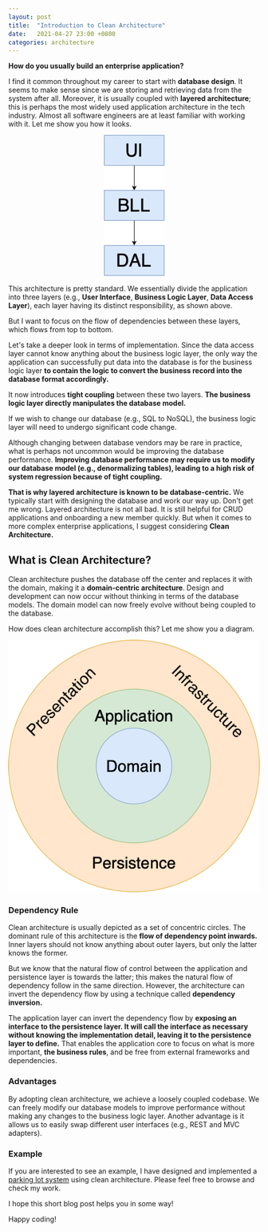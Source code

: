```yaml
---
layout: post
title:  "Introduction to Clean Architecture"
date:   2021-04-27 23:00 +0800
categories: architecture
---
```

**How do you usually build an enterprise application?**

I find it common throughout my career to start with **database design**. It seems to make sense since we are storing and retrieving data from the system after all. Moreover, it is usually coupled with **layered architecture**; this is perhaps the most widely used application architecture in the tech industry. Almost all software engineers are at least familiar with working with it. Let me show you how it looks.

<p align="center">
  <img src="/assets/diagrams/layered-architecture.png" alt="layered-architecture-image">
</p>

This architecture is pretty standard. We essentially divide the application into three layers (e.g., **User Interface**, **Business Logic Layer**, **Data Access Layer**), each layer having its distinct responsibility, as shown above. 

But I want to focus on the flow of dependencies between these layers, which flows from top to bottom. 

Let's take a deeper look in terms of implementation. Since the data access layer cannot know anything about the business logic layer, the only way the application can successfully put data into the database is for the business logic layer **to contain the logic to convert the business record into the database format accordingly.**

It now introduces **tight coupling** between these two layers. **The business logic layer directly manipulates the database model.**

If we wish to change our database (e.g., SQL to NoSQL), the business logic layer will need to undergo significant code change.

Although changing between database vendors may be rare in practice, what is perhaps not uncommon would be improving the database performance. **Improving database performance may require us to modify our database model (e.g., denormalizing tables), leading to a high risk of system regression because of tight coupling.**

**That is why layered architecture is known to be database-centric.** We typically start with designing the database and work our way up. Don't get me wrong. Layered architecture is not all bad. It is still helpful for CRUD applications and onboarding a new member quickly. But when it comes to more complex enterprise applications, I suggest considering **Clean Architecture.**

## What is Clean Architecture?
Clean architecture pushes the database off the center and replaces it with the domain, making it a **domain-centric architecture**. Design and development can now occur without thinking in terms of the database models. The domain model can now freely evolve without being coupled to the database.

How does clean architecture accomplish this? Let me show you a diagram.

<p align="center">
  <img src="/assets/diagrams/clean-architecture.png" alt="clean-architecture-image">
</p>

### Dependency Rule
Clean architecture is usually depicted as a set of concentric circles. The dominant rule of this architecture is the **flow of dependency point inwards.** Inner layers should not know anything about outer layers, but only the latter knows the former.

But we know that the natural flow of control between the application and persistence layer is towards the latter; this makes the natural flow of dependency follow in the same direction. However, the architecture can invert the dependency flow by using a technique called **dependency inversion.**


The application layer can invert the dependency flow by **exposing an interface to the persistence layer. It will call the interface as necessary without knowing the implementation detail, leaving it to the persistence layer to define.** That enables the application core to focus on what is more important, **the business rules**, and be free from external frameworks and dependencies.

### Advantages
By adopting clean architecture, we achieve a loosely coupled codebase. We can freely modify our database models to improve performance without making any changes to the business logic layer. Another advantage is it allows us to easily swap different user interfaces (e.g., REST and MVC adapters).

### Example
If you are interested to see an example, I have designed and implemented a [parking lot system](https://github.com/mettyoung/automated-valet-car-parking-system) using clean architecture. Please feel free to browse and check my work.

I hope this short blog post helps you in some way!

Happy coding!